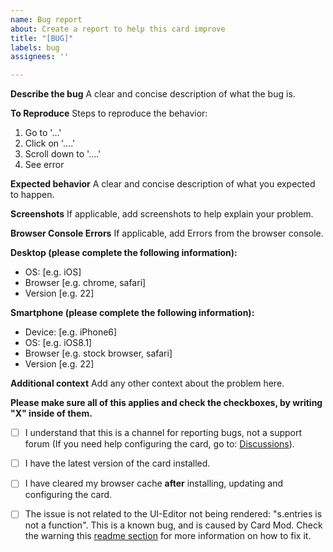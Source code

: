 ```yaml
---
name: Bug report
about: Create a report to help this card improve
title: "[BUG]"
labels: bug
assignees: ''

---
```


**Describe the bug**
A clear and concise description of what the bug is.

**To Reproduce**
Steps to reproduce the behavior:
1. Go to '...'
2. Click on '....'
3. Scroll down to '....'
4. See error

**Expected behavior**
A clear and concise description of what you expected to happen.

**Screenshots**
If applicable, add screenshots to help explain your problem.

**Browser Console Errors**
If applicable, add Errors from the browser console.

**Desktop (please complete the following information):**
 - OS: [e.g. iOS]
 - Browser [e.g. chrome, safari]
 - Version [e.g. 22]

**Smartphone (please complete the following information):**
 - Device: [e.g. iPhone6]
 - OS: [e.g. iOS8.1]
 - Browser [e.g. stock browser, safari]
 - Version [e.g. 22]

**Additional context**
Add any other context about the problem here.

**Please make sure all of this applies and check the checkboxes, by writing "X" inside of them.**

- [ ] I understand that this is a channel for reporting bugs, not a support forum (If you need help configuring the card, go to: [Discussions](https://github.com/flixlix/power-flow-card-plus/discussions)).

- [ ] I have the latest version of the card installed.

- [ ] I have cleared my browser cache **after** installing, updating and configuring the card.

- [ ] The issue is not related to the UI-Editor not being rendered: "s.entries is not a function". This is a known bug, and is caused by Card Mod. Check the warning this [readme section](https://github.com/flixlix/power-flow-card-plus#usage) for more information on how to fix it.
